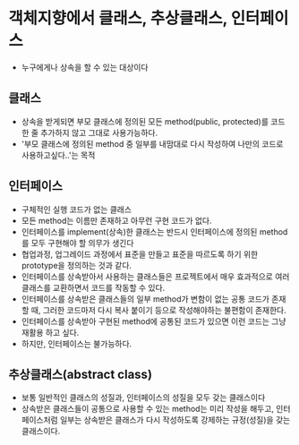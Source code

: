 # 객체지향에서 클래스, 추상클래스, 인터페이스
* 누구에게나 상속을 할 수 있는 대상이다

## 클래스
* 상속을 받게되면 부모 클래스에 정의된 모든 method(public, protected)를 코드 한 줄 추가하지 않고 그대로 사용가능하다.
* '부모 클래스에 정의된 method 중 일부를 내맘대로 다시 작성하여 나만의 코드로 사용하고싶다..'는 목적

## 인터페이스
* 구체적인 실행 코드가 없는 클래스
* 모든 method는 이름만 존재하고 아무런 구현 코드가 없다.
* 인터페이스를 implement(상속)한 클래스는 반드시 인터페이스에 정의된 method를 모두 구현해야 할 의무가 생긴다
* 협업과정, 업그레이드 과정에서 표준을 만들고 표준을 따르도록 하기 위한 prototype을 정의하는 것과 같다.
* 인터페이스를 상속받아서 사용하는 클래스들은 프로젝트에서 매우 효과적으로 여러 클래스를 교환하면서 코드를 작동할 수 있다.
* 인터페이스를 상속받은 클래스들의 일부 method가 변함이 없는 공통 코드가 존재할 때, 그러한 코드마저 다시 복사 붙이기 등으로 작성해야하는 불편함이 존재한다.
* 인터페이스를 상속받아 구현된 method에 공통된 코드가 있으면 이런 코드는 그냥 재활용 하고 싶다.
* 하지만, 인터페이스는 불가능하다.

## 추상클래스(abstract class)
* 보통 일반적인 클래스의 성질과, 인터페이스의 성질을 모두 갖는 클래스이다
* 상속받은 클래스들이 공통으로 사용할 수 있는 method는 미리 작성을 해두고, 인터페이스처럼 일부는 상속받은 클래스가 다시 작성하도록 강제하는 규정(성질)을 갖는 클래스이다.
